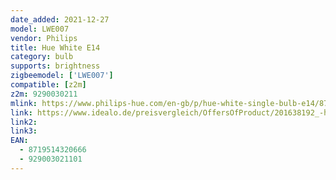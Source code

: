 ```yaml
---
date_added: 2021-12-27
model: LWE007
vendor: Philips
title: Hue White E14
category: bulb
supports: brightness
zigbeemodel: ['LWE007']
compatible: [z2m]
z2m: 9290030211
mlink: https://www.philips-hue.com/en-gb/p/hue-white-single-bulb-e14/8719514320666
link: https://www.idealo.de/preisvergleich/OffersOfProduct/201638192_-hue-white-e14-5-5w-470lm-929003021101-philips.html
link2: 
link3: 
EAN: 
  - 8719514320666
  - 929003021101
---
```

